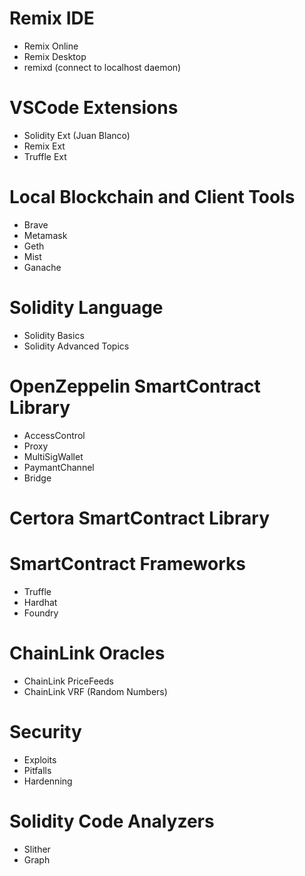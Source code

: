 # Remix IDE 
- Remix Online
- Remix Desktop
- remixd (connect to localhost daemon)

# VSCode Extensions
- Solidity Ext (Juan Blanco)
- Remix Ext
- Truffle Ext

# Local Blockchain and Client Tools
- Brave
- Metamask
- Geth
- Mist
- Ganache

# Solidity Language
- Solidity Basics
- Solidity Advanced Topics

# OpenZeppelin SmartContract Library
- AccessControl
- Proxy
- MultiSigWallet
- PaymantChannel
- Bridge

# Certora SmartContract Library

# SmartContract Frameworks
- Truffle
- Hardhat
- Foundry

# ChainLink Oracles
- ChainLink PriceFeeds
- ChainLink VRF (Random Numbers)

# Security
- Exploits
- Pitfalls
- Hardenning

# Solidity Code Analyzers
- Slither
- Graph
